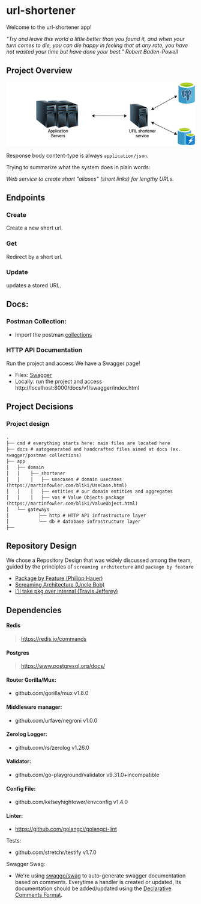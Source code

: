# url-shortener
Welcome to the url-shortener app!

_"Try and leave this world a little better than you found it, and when your turn comes to die, you can die happy in feeling that at any rate, you have not wasted your time but have done your best." Robert Baden-Powell_

## Project Overview

![url-shortener diagram](shortener-service.png)

Response body content-type is always `application/json`.

Trying to summarize what the system does in plain words:

*Web service to create short "aliases" (short links) for lengthy URLs.*

## Endpoints

### Create
Create a new short url.

### Get
Redirect by a short url.

### Update
updates a stored URL.

## Docs:

### Postman Collection:
- Import the postman [collections](https://github.com/alexmourapb/url-shortener/tree/main/docs/postman)

### HTTP API Documentation
Run the project and access
We have a Swagger page!
- Files: [Swagger](https://github.com/alexmourapb/url-shortener/tree/main/docs/swagger)
- Locally: run the project and access http://localhost:8000/docs/v1/swagger/index.html

## Project Decisions

### Project design

```
.
├── cmd # everything starts here: main files are located here
├── docs # autogenerated and handcrafted files aimed at docs (ex. swagger/postman collections)
├── app
│   ├── domain
│   │    ├── shortener
│   │    │   ├── usecases # domain usecases (https://martinfowler.com/bliki/UseCase.html)
│   │    │   ├── entities # our domain entities and aggregates
│   │    │   ├── vos # Value Objects package (https://martinfowler.com/bliki/ValueObject.html)
│   └── gateways
│           ├── http # HTTP API infrastructure layer
│           └── db # database infrastructure layer
├──
```

## Repository Design

We chose a Repository Design that was widely discussed among the team, guided by the principles of `screaming architecture` and
`package by feature`

- [Package by Feature (Philipp Hauer)](https://phauer.com/2020/package-by-feature/)
- [Screaming Architecture (Uncle Bob)](https://blog.cleancoder.com/uncle-bob/2011/09/30/Screaming-Architecture.html)
- [I'll take pkg over internal (Travis Jefferey)](https://travisjeffery.com/b/2019/11/i-ll-take-pkg-over-internal/)

## Dependencies

#### Redis
> https://redis.io/commands

#### Postgres
> https://www.postgresql.org/docs/ 

#### Router Gorilla/Mux:
- github.com/gorilla/mux v1.8.0

#### Middleware manager:
- github.com/urfave/negroni v1.0.0

#### Zerolog Logger:
- github.com/rs/zerolog v1.26.0

#### Validator:
- github.com/go-playground/validator v9.31.0+incompatible

#### Config File:
- github.com/kelseyhightower/envconfig v1.4.0

#### Linter:
- https://github.com/golangci/golangci-lint

Tests:
- github.com/stretchr/testify v1.7.0

Swagger Swag:
- We're using [swaggo/swag](https://github.com/swaggo/swag) to auto-generate swagger documentation based on comments.
  Everytime a handler is created or updated, its documentation should be added/updated using the
  [Declarative Comments Format](https://github.com/swaggo/swag#declarative-comments-format).
